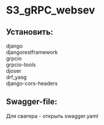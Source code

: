 # S3_gRPC_websev
## Установить:
django <br/>
djangorestframework <br/>
grpcio <br/>
grpcio-tools <br/>
djoser <br/>
drf_yasg <br/>
django-cors-headers <br/>
## Swagger-file:
Для свагера - открыть swagger.yaml
